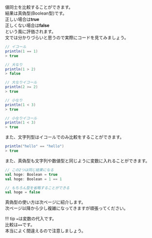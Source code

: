 値同士を比較することができます。  
結果は真偽型(Boolean型)です。  
正しい場合は**true**  
正しくない場合は**false**  
という風に評価されます。  
文では分かりづらいと思うので実際にコードを見てみましょう。  
```scala
// イコール
println(1 == 1)
> true

// 大なり
println(1 > 2)
> false

// 大なりイコール
println(2 >= 2)
> true

// 小なり
println(1 < 3)
> true

// 小なりイコール
println(1 < 3)
> true
```

また、文字列型はイコールでのみ比較をすることができます。  
```scala
println("hello" == "hello")
> true
```

また、真偽型も文字列や数値型と同じように変数に入れることができます。
```scala
// この2つは同じ結果になる
val hoge: Boolean = true
val hoge: Boolean = 1 == 1

// もちろん型を省略することができる
val hoge = false
```

真偽型の使い方は次ページに紹介します。  
次ページ以降から少し複雑になってきますが頑張ってください。

!!! tip
    `=`は変数の代入です。  
    比較は`==`です。  
    本当によく間違えるので注意しましょう。
